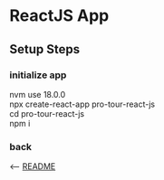 # ReactJS App

## Setup Steps

### initialize app

nvm use 18.0.0  
npx create-react-app pro-tour-react-js  
cd pro-tour-react-js  
npm i

### back

<-- [README](../README.md)
